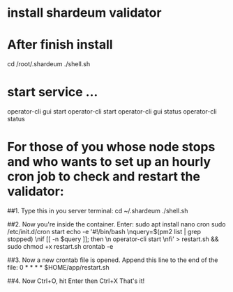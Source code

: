 # install shardeum validator

# After finish install
cd /root/.shardeum
./shell.sh

# start service ...
operator-cli gui start
operator-cli start
operator-cli gui status
operator-cli status


# For those of you whose node stops and who wants to set up an hourly cron job to check and restart the validator:

##1. Type this in you server terminal:
cd ~/.shardeum
./shell.sh

##2. Now you're inside the container. Enter:
sudo apt install nano cron
sudo /etc/init.d/cron start
echo -e '#!/bin/bash \nquery=$(pm2 list | grep stopped) \nif [[ -n $query ]]; then \n    operator-cli start \nfi' > restart.sh && sudo chmod +x restart.sh
crontab -e

##3.  Now a new crontab file is opened. Append this line to the end of the file:
0 * * * * $HOME/app/restart.sh

##4. Now Ctrl+O, hit Enter then Ctrl+X
That's it! 

